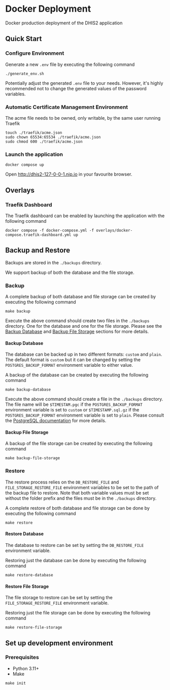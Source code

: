 # Docker Deployment

Docker production deployment of the DHIS2 application

## Quick Start

### Configure Environment

Generate a new `.env` file by executing the following command

```shell
./generate_env.sh
```

Potentially adjust the generated `.env` file to your needs. However, it's highly recommended not to change the generated values of the password variables.

### Automatic Certificate Management Environment

The acme file needs to be owned, only writable, by the same user running Traefik

```shell
touch ./traefik/acme.json
sudo chown 65534:65534 ./traefik/acme.json
sudo chmod 600 ./traefik/acme.json
```

### Launch the application

```shell
docker compose up
```

Open http://dhis2-127-0-0-1.nip.io in your favourite browser.

## Overlays

### Traefik Dashboard

The Traefik dashboard can be enabled by launching the application with the following command

```shell
docker compose -f docker-compose.yml -f overlays/docker-compose.traefik-dashboard.yml up
```

## Backup and Restore

Backups are stored in the `./backups` directory.

We support backup of both the database and the file storage.

### Backup

A complete backup of both database and file storage can be created by executing the following command

```shell
make backup
```

Execute the above command should create two files in the `./backups` directory. One for the database and one for the file storage. Please see the [Backup Database](#backup-database) and [Backup File Storage](#backup-file-storage) sections for more details.

#### Backup Database

The database can be backed up in two different formats: `custom` and `plain`. The default format is `custom` but it can be changed by setting the `POSTGRES_BACKUP_FORMAT` environment variable to either value.

A backup of the database can be created by executing the following command

```shell
make backup-database
```

Execute the above command should create a file in the `./backups` directory. The file name will be `$TIMESTAM.pgc` if the `POSTGRES_BACKUP_FORMAT` environment variable is set to `custom` or `$TIMESTAMP.sql.gz` if the `POSTGRES_BACKUP_FORMAT` environment variable is set to `plain`. Please consult the [PostgreSQL documentation](https://www.postgresql.org/docs/current/app-pgdump.html) for more details.

#### Backup File Storage

A backup of the file storage can be created by executing the following command

```shell
make backup-file-storage
```

### Restore

The restore process relies on the `DB_RESTORE_FILE` and `FILE_STORAGE_RESTORE_FILE` environment variables to be set to the path of the backup file to restore. Note that both variable values must be set without the folder prefix and the files must be in the `./backups` directory.

A complete restore of both database and file storage can be done by executing the following command

```shell
make restore
```

#### Restore Database

The database to restore can be set by setting the `DB_RESTORE_FILE` environment variable.

Restoring just the database can be done by executing the following command

```shell
make restore-database
```

#### Restore File Storage

The file storage to restore can be set by setting the `FILE_STORAGE_RESTORE_FILE` environment variable.

Restoring just the file storage can be done by executing the following command

```shell
make restore-file-storage
```

## Set up development environment

### Prerequisites

- Python 3.11+
- Make

```shell
make init
```
